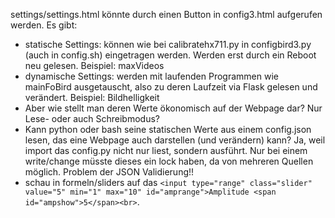 settings/settings.html könnte durch einen Button in config3.html aufgerufen werden. Es gibt:

- statische Settings: können wie bei calibratehx711.py in configbird3.py (auch in config.sh) eingetragen werden. Werden erst durch ein Reboot neu gelesen. Beispiel: maxVideos
- dynamische Settings: werden mit laufenden Programmen wie mainFoBird ausgetauscht, also zu deren Laufzeit via Flask gelesen und verändert. Beispiel: Bildhelligkeit
-  Aber wie stellt man deren Werte ökonomisch auf der Webpage dar? Nur Lese- oder auch Schreibmodus?
- Kann python oder bash seine statischen Werte aus einem config.json lesen, das eine Webpage auch darstellen (und verändern) kann? Ja, weil import das config.py nicht nur liest, sondern ausführt. Nur bei einem write/change müsste dieses ein lock haben, da von mehreren Quellen möglich. Problem der JSON Validierung!!
- schau in formeln/sliders auf das `<input type="range" class="slider" value="5" min="1" max="10" id="amprange">Amplitude <span id="ampshow">5</span><br>`. 